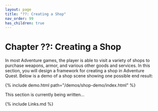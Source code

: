```yaml
---
layout: page
title: "??: Creating a Shop"
nav_order: 99
has_children: true
---
```


# Chapter ??: Creating a Shop

In most Adventure games, the player is able to visit a variety of shops to
purchase weapons, armor, and various other goods and services. In this section,
you will design a framework for creating a shop in Adventure Quest. Below is
a demo of a shop scene showing one possible end result:

{% include demo.html path="/demos/shop-demo/index.html" %}

This section is currently being written...

{% include Links.md %}